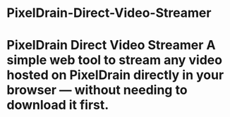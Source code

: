 # PixelDrain-Direct-Video-Streamer
# PixelDrain Direct Video Streamer  A simple web tool to stream any video hosted on PixelDrain directly in your browser — without needing to download it first.
